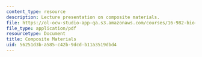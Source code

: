 ```yaml
---
content_type: resource
description: Lecture presentation on composite materials.
file: https://ol-ocw-studio-app-qa.s3.amazonaws.com/courses/16-982-bio-inspired-structures-spring-2009/56251d3ba585c42b9dcdb11a3519dbd4_MIT16_982s09_lec02.pdf
file_type: application/pdf
resourcetype: Document
title: Composite Materials
uid: 56251d3b-a585-c42b-9dcd-b11a3519dbd4
---
```

